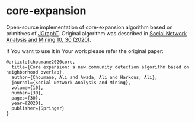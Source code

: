 # core-expansion
Open-source implementation of core-expansion algorithm based on primitives of [JGraphT](https://jgrapht.org/). Original algorithm was described in [Social Network Analysis and Mining 10, 30 (2020)](https://link.springer.com/article/10.1007/s13278-020-00647-6).

If You want to use it in Your work please refer the original paper:
```text
@article{choumane2020core,
  title={Core expansion: a new community detection algorithm based on neighborhood overlap},
  author={Choumane, Ali and Awada, Ali and Harkous, Ali},
  journal={Social Network Analysis and Mining},
  volume={10},
  number={30},
  pages={30},
  year={2020},
  publisher={Springer}
}
```

